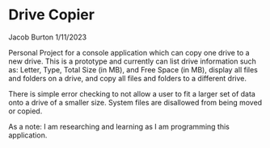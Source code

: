 # Drive Copier
Jacob Burton 1/11/2023

Personal Project for a console application which can copy one drive to a new drive.
This is a prototype and currently can list drive information such as: Letter, Type, Total Size (in MB), and Free Space (in MB), display all files and folders on a drive, and copy all files and folders to a different drive.

There is simple error checking to not allow a user to fit a larger set of data onto a drive of a smaller size. System files are disallowed from being moved or copied.

As a note: I am researching and learning as I am programming this application.
